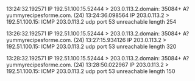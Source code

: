 13:24:32.192571 IP 192.51.100.15.52444 > 203.0.113.2.domain: 35084+ A? yummyrecipesforme.com. (24)
13:24:36.098564 IP 203.0.113.2 > 192.51.100.15: ICMP 203.0.113.2 
udp port 53 unreachable length 254

13:26:32.192571 IP 192.51.100.15.52444 > 203.0.113.2.domain: 35084+ A? yummyrecipesforme.com. (24)
13:27:15.934126 IP 203.0.113.2 > 192.51.100.15: ICMP 203.0.113.2 
udp port 53 unreachable length 320

13:28:32.192571 IP 192.51.100.15.52444 > 203.0.113.2.domain: 35084+ A? yummyrecipesforme.com. (24)
13:28:50.022967 IP 203.0.113.2 > 192.51.100.15: ICMP 203.0.113.2 
udp port 53 unreachable length 150


